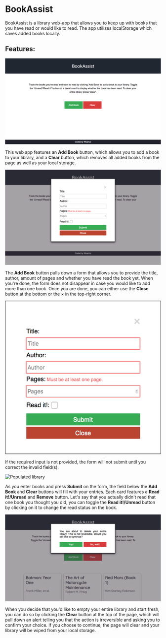 # BookAssist  
  
BookAssist is a library web-app that allows you to keep up with books that you have read or would like to read. The app utilizes localStorage which saves added books locally.  
  
## Features:  
  
![The starting page without books](images/startPage.png)  
  
This web app features an **Add Book** button, which allows you to add a book to your library, and a **Clear** button, which removes all added books from the page as well as your local storage.  
  
![The book form](images/emptyForm.png)  
  
The **Add Book** button pulls down a form that allows you to provide the title, author, amount of pages and whether you have read the book yet. When you're done, the form does not disappear in case you would like to add more than one book. Once you are done, you can either use the **Close** button at the bottom or the &times; in the top-right corner.  
  
![Invalid form input](images/invalidForm.png)  
  
If the required input is not provided, the form will not submit until you correct the invalid field(s).  
   
![Populated library](images/populateLibrary.png)  

As you enter books and press **Submit** on the form, the field below the **Add Book** and **Clear** buttons will fill with your entries. Each card features a **Read it!/Unread** and  **Remove** button. Let's say that you actually didn't read that one book you thought you did, you can toggle the **Read it!/Unread** button by clicking on it to change the read status on the book.  
  
![Clearing the library](images/clearPage.png)  
  
When you decide that you'd like to empty your entire library and start fresh, you can do so by clicking the **Clear** button at the top of the page, which will pull down an alert telling you that the action is irreversible and asking you to confirm your choice. If you choose to continue, the page will clear and your library will be wiped from your local storage. 